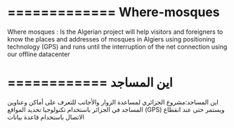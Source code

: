 =============
Where-mosques
=============

Where mosques : Is the Algerian project will help visitors and foreigners to know the places and addresses of mosques in Algiers using positioning technology (GPS) and runs until the interruption of the net connection using our offline datacenter

============
اين المساجد
============
اين المساجد:مشروع الجزائري لمساعدة الزوار والأجانب للتعرف على أماكن وعناوين المساجد في الجزائر باستخدام تكنولوجيا تحديد المواقع
(GPS)
ويستمر حتى عند انقطاع الاتصال باستخدام قاعدة بيانات
